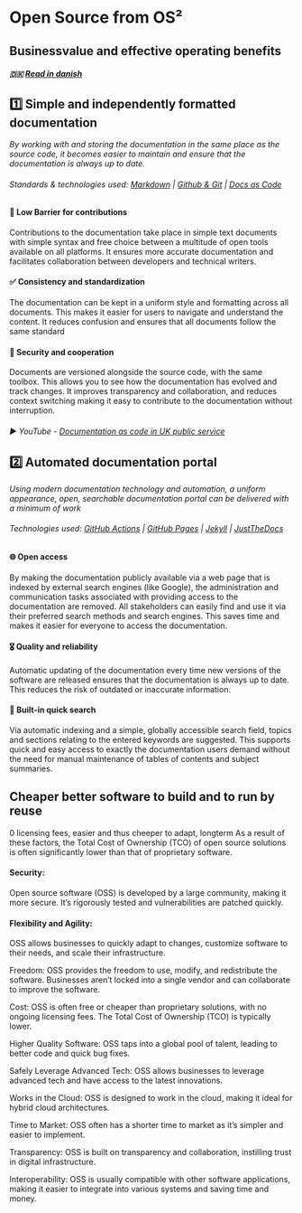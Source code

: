 # Open Source from OS²

## Businessvalue and effective operating benefits

##### 🇩🇰 [Read in danish](../docs/values_and_rationale_da.md)

## 1️⃣ Simple and independently formatted documentation
_By working with and storing the documentation in the same place as the source code, it becomes easier to maintain and ensure that the documentation is always up to date._
###### Standards & technologies used: [Markdown]() | [Github & Git](https://docs.github.com/en/get-started/start-your-journey/about-github-and-git) | [Docs as Code](https://www.writethedocs.org/guide/docs-as-code/)

#### 🎁 Low Barrier for contributions
Contributions to the documentation take place in simple text documents with simple syntax and free choice between a multitude of open tools available on all platforms. It ensures more accurate documentation and facilitates collaboration between developers and technical writers.

#### ✅ Consistency and standardization
The documentation can be kept in a uniform style and formatting across all documents. This makes it easier for users to navigate and understand the content.
It reduces confusion and ensures that all documents follow the same standard

#### 🔀 Security and cooperation
Documents are versioned alongside the source code, with the same toolbox. This allows you to see how the documentation has evolved and track changes. It improves transparency and collaboration, and reduces context switching making it easy to contribute to the documentation without interruption.

###### ▶️ YouTube - [Documentation as code in UK public service](https://www.youtube.com/watch?v=Ql9Il7tssik)


## 2️⃣ Automated documentation portal
_Using modern documentation technology and automation, a uniform appearance, open, searchable documentation portal can be delivered with a minimum of work_

###### Technologies used: [GitHub Actions](https://docs.github.com/en/actions/learn-github-actions/understanding-github-actions) | [GitHub Pages]() | [Jekyll]() | [JustTheDocs](https://just-the-docs.github.io/just-the-docs/)

#### 🌐 Open access
By making the documentation publicly available via a web page that is indexed by external search engines (like Google), the administration and communication tasks associated with providing access to the documentation are removed. All stakeholders can easily find and use it via their preferred search methods and search engines. This saves time and makes it easier for everyone to access the documentation.

#### :medal_military: Quality and reliability
Automatic updating of the documentation every time new versions of the software are released ensures that the documentation is always up to date. This reduces the risk of outdated or inaccurate information.

#### 🔎 Built-in quick search
Via automatic indexing and a simple, globally accessible search field, topics and sections relating to the entered keywords are suggested.
This supports quick and easy access to exactly the documentation users demand without the need for manual maintenance of tables of contents and subject summaries.

## Cheaper better software to build and to run by reuse


0 licensing fees, easier and thus cheeper to adapt, longterm
As a result of these factors, the Total Cost of Ownership (TCO) of open source solutions is often significantly lower than that of proprietary software.

#### Security:
 Open source software (OSS) is developed by a large community, making it more secure. It’s rigorously tested and vulnerabilities are patched quickly.

#### Flexibility and Agility:
 OSS allows businesses to quickly adapt to changes, customize software to their needs, and scale their infrastructure.

Freedom: OSS provides the freedom to use, modify, and redistribute the software. Businesses aren’t locked into a single vendor and can collaborate to improve the software.

Cost: OSS is often free or cheaper than proprietary solutions, with no ongoing licensing fees. The Total 
Cost of Ownership (TCO) is typically lower.

Higher Quality Software: OSS taps into a global pool of talent, leading to better code and quick bug fixes.

Safely Leverage Advanced Tech: OSS allows businesses to leverage advanced tech and have access to the latest innovations.

Works in the Cloud: OSS is designed to work in the cloud, making it ideal for hybrid cloud architectures.

Time to Market: OSS often has a shorter time to market as it’s simpler and easier to implement.

Transparency: OSS is built on transparency and collaboration, instilling trust in digital infrastructure.

Interoperability: OSS is usually compatible with other software applications, making it easier to integrate into various systems and saving time and money.
